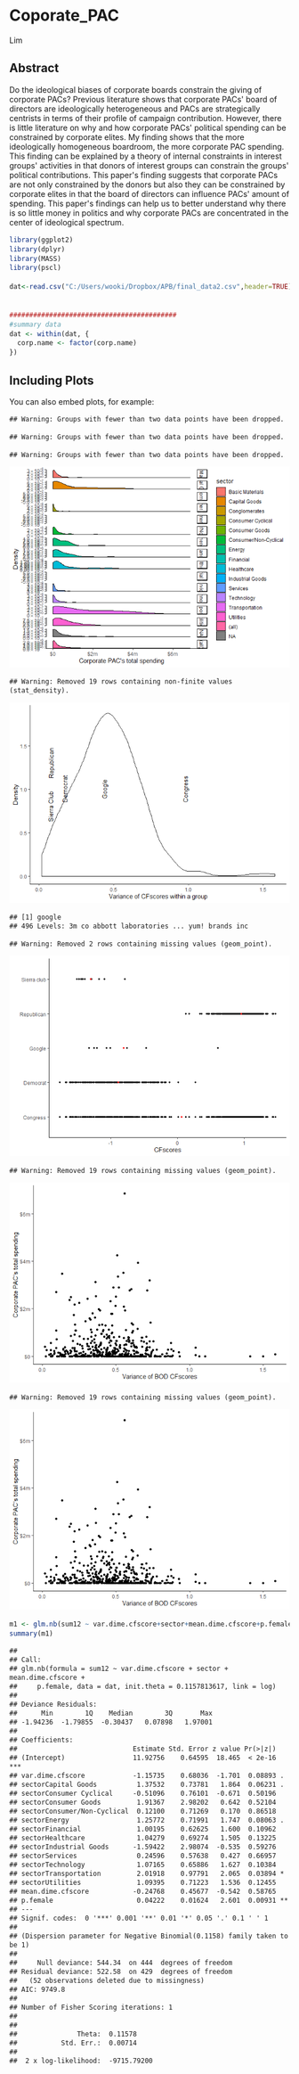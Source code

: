 Coporate\_PAC
================
Lim






Abstract
--------

Do the ideological biases of corporate boards constrain the giving of corporate PACs? Previous literature shows that corporate PACs' board of directors are ideologically heterogeneous and PACs are strategically centrists in terms of their profile of campaign contribution. However, there is little literature on why and how corporate PACs' political spending can be constrained by corporate elites. My finding shows that the more ideologically homogeneous boardroom, the more corporate PAC spending. This finding can be explained by a theory of internal constraints in interest groups' activities in that donors of interest groups can constrain the groups' political contributions. This paper's finding suggests that corporate PACs are not only constrained by the donors but also they can be constrained by corporate elites in that the board of directors can influence PACs' amount of spending. This paper's findings can help us to better understand why there is so little money in politics and why corporate PACs are concentrated in the center of ideological spectrum.

``` r
library(ggplot2)
library(dplyr)
library(MASS)
library(pscl)

dat<-read.csv("C:/Users/wooki/Dropbox/APB/final_data2.csv",header=TRUE)


##########################################
#summary data
dat <- within(dat, {
  corp.name <- factor(corp.name)
})
```

Including Plots
---------------

You can also embed plots, for example:

    ## Warning: Groups with fewer than two data points have been dropped.

    ## Warning: Groups with fewer than two data points have been dropped.

    ## Warning: Groups with fewer than two data points have been dropped.

![](corporate_pac_files/figure-markdown_github/unnamed-chunk-3-1.png)

    ## Warning: Removed 19 rows containing non-finite values (stat_density).

![](corporate_pac_files/figure-markdown_github/unnamed-chunk-4-1.png)

    ## [1] google
    ## 496 Levels: 3m co abbott laboratories ... yum! brands inc

    ## Warning: Removed 2 rows containing missing values (geom_point).

![](corporate_pac_files/figure-markdown_github/unnamed-chunk-5-1.png)

    ## Warning: Removed 19 rows containing missing values (geom_point).

![](corporate_pac_files/figure-markdown_github/unnamed-chunk-6-1.png)

    ## Warning: Removed 19 rows containing missing values (geom_point).

![](corporate_pac_files/figure-markdown_github/unnamed-chunk-6-2.png)

``` r
m1 <- glm.nb(sum12 ~ var.dime.cfscore+sector+mean.dime.cfscore+p.female, data = dat)
summary(m1)
```

    ## 
    ## Call:
    ## glm.nb(formula = sum12 ~ var.dime.cfscore + sector + mean.dime.cfscore + 
    ##     p.female, data = dat, init.theta = 0.1157813617, link = log)
    ## 
    ## Deviance Residuals: 
    ##      Min        1Q    Median        3Q       Max  
    ## -1.94236  -1.79855  -0.30437   0.07898   1.97001  
    ## 
    ## Coefficients:
    ##                             Estimate Std. Error z value Pr(>|z|)    
    ## (Intercept)                 11.92756    0.64595  18.465  < 2e-16 ***
    ## var.dime.cfscore            -1.15735    0.68036  -1.701  0.08893 .  
    ## sectorCapital Goods          1.37532    0.73781   1.864  0.06231 .  
    ## sectorConsumer Cyclical     -0.51096    0.76101  -0.671  0.50196    
    ## sectorConsumer Goods         1.91367    2.98202   0.642  0.52104    
    ## sectorConsumer/Non-Cyclical  0.12100    0.71269   0.170  0.86518    
    ## sectorEnergy                 1.25772    0.71991   1.747  0.08063 .  
    ## sectorFinancial              1.00195    0.62625   1.600  0.10962    
    ## sectorHealthcare             1.04279    0.69274   1.505  0.13225    
    ## sectorIndustrial Goods      -1.59422    2.98074  -0.535  0.59276    
    ## sectorServices               0.24596    0.57638   0.427  0.66957    
    ## sectorTechnology             1.07165    0.65886   1.627  0.10384    
    ## sectorTransportation         2.01918    0.97791   2.065  0.03894 *  
    ## sectorUtilities              1.09395    0.71223   1.536  0.12455    
    ## mean.dime.cfscore           -0.24768    0.45677  -0.542  0.58765    
    ## p.female                     0.04222    0.01624   2.601  0.00931 ** 
    ## ---
    ## Signif. codes:  0 '***' 0.001 '**' 0.01 '*' 0.05 '.' 0.1 ' ' 1
    ## 
    ## (Dispersion parameter for Negative Binomial(0.1158) family taken to be 1)
    ## 
    ##     Null deviance: 544.34  on 444  degrees of freedom
    ## Residual deviance: 522.58  on 429  degrees of freedom
    ##   (52 observations deleted due to missingness)
    ## AIC: 9749.8
    ## 
    ## Number of Fisher Scoring iterations: 1
    ## 
    ## 
    ##               Theta:  0.11578 
    ##           Std. Err.:  0.00714 
    ## 
    ##  2 x log-likelihood:  -9715.79200
